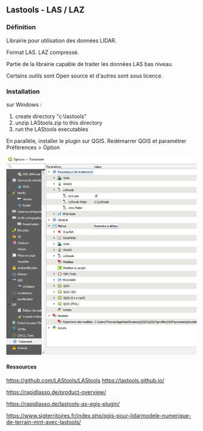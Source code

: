 ## Lastools - LAS / LAZ

### Définition

Librairie pour utilisation des données LIDAR.

Format LAS. LAZ compressé.

Partie de la librairie capable de traiter les données LAS bas niveau.

Certains outils sont Open source et d'autres sont sous licence.

### Installation

sur Windows :

1.    create directory "c:\lastools"
2.    unzip LAStools.zip to this directory
3.    run the LAStools executables

En parallèle, installer le plugin sur QGIS. Redémarrer QGIS et paramétrer Préférences > Option

![](img/qgis_activer_lastools.png)



#### Ressources

https://github.com/LAStools/LAStools
https://lastools.github.io/

https://rapidlasso.de/product-overview/

https://rapidlasso.de/lastools-as-qgis-plugin/

https://www.sigterritoires.fr/index.php/qgis-pour-lidarmodele-numerique-de-terrain-mnt-avec-lastools/